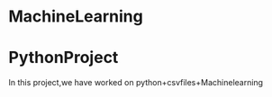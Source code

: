 # MachineLearning
# PythonProject
In this project,we have worked on python+csvfiles+Machinelearning
